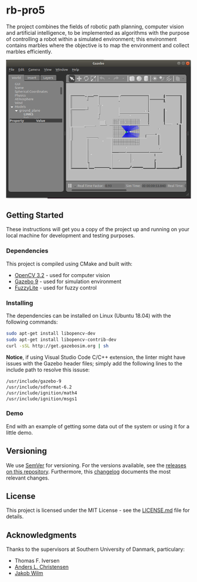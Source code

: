 # rb-pro5

The project combines the fields of robotic path planning, computer vision and artificial intelligence, to be implemented as algorithms with the purpose of controlling a robot within a simulated environment; this environment contains marbles where the objective is to map the environment and collect marbles efficiently.

![gazebo-sreenshot](assets/img/gazebo-sim-screenshot.png "Gazebo screenshot")

## Getting Started

These instructions will get you a copy of the project up and running on your local machine for development and testing purposes.

### Dependencies

This project is compiled using CMake and built with:

* [OpenCV 3.2](https://opencv.org/) - used for computer vision
* [Gazebo 9](http://gazebosim.org/) - used for simulation environment
* [FuzzyLite](https://fuzzylite.com/) - used for fuzzy control

### Installing

The dependencies can be installed on Linux (Ubuntu 18.04) with the following commands:

```bash
sudo apt-get install libopencv-dev
sudo apt-get install libopencv-contrib-dev
curl -sSL http://get.gazebosim.org | sh
```

**Notice**, if using Visual Studio Code C/C++ extension, the linter might have issues with the Gazebo header files; simply add the following lines to the include path to resolve this issuse:

```
/usr/include/gazebo-9
/usr/include/sdformat-6.2
/usr/include/ignition/math4
/usr/include/ignition/msgs1
```

### Demo

End with an example of getting some data out of the system or using it for a little demo.

## Versioning

We use [SemVer](http://semver.org/) for versioning. For the versions available, see the [releases on this repository](https://github.com/martinandrovich/rb-pro5/releases). Furthermore, this [changelog](https://github.com/martinandrovich/rb-pro5/blob/master/CHANGELOG.md) documents the most relevant changes.

## License

This project is licensed under the MIT License - see the [LICENSE.md](LICENSE.md) file for details.

## Acknowledgments

Thanks to the supervisors at Southern University of Danmark, particulary:

* Thomas F. Iversen
* [Anders L. Christensen](http://home.iscte-iul.pt/~alcen/)
* [Jakob Wilm](https://github.com/jakobwilm)
